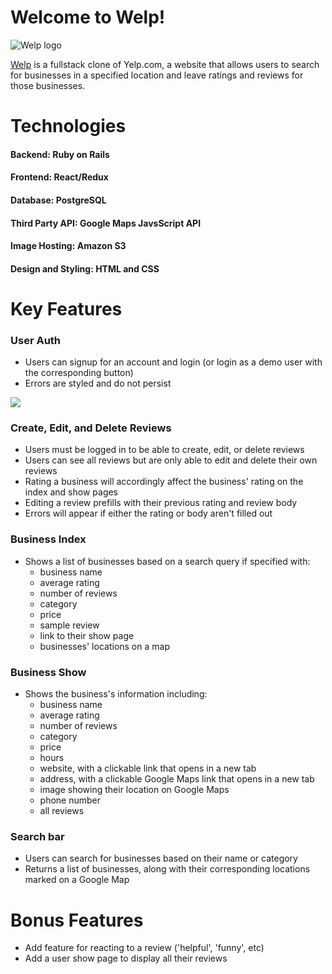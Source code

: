 # Welcome to Welp!

<img alt="Welp logo" src="/images/readmelogo.png">

[Welp](https://welp0.herokuapp.com/#/) is a fullstack clone of Yelp.com, a website that allows users to search for businesses in a specified location and leave ratings and reviews for those businesses.


# Technologies
#### Backend: Ruby on Rails
#### Frontend: React/Redux
#### Database: PostgreSQL
#### Third Party API: Google Maps JavsScript API
#### Image Hosting: Amazon S3
#### Design and Styling: HTML and CSS


# Key Features

### User Auth
- Users can signup for an account and login (or login as a demo user with the corresponding button)
- Errors are styled and do not persist

<img src="/images/userauth_gif.gif">


### Create, Edit, and Delete Reviews
- Users must be logged in to be able to create, edit, or delete reviews
- Users can see all reviews but are only able to edit and delete their own reviews
- Rating a business will accordingly affect the business' rating on the index and show pages
- Editing a review prefills with their previous rating and review body
- Errors will appear if either the rating or body aren't filled out

### Business Index 
- Shows a list of businesses based on a search query if specified with: 
  - business name 
  - average rating
  - number of reviews
  - category
  - price
  - sample review
  - link to their show page
  - businesses' locations on a map

### Business Show
- Shows the business's information including:
  - business name
  - average rating
  - number of reviews
  - category
  - price
  - hours
  - website, with a clickable link that opens in a new tab
  - address, with a clickable Google Maps link that opens in a new tab
  - image showing their location on Google Maps
  - phone number
  - all reviews

### Search bar
- Users can search for businesses based on their name or category
- Returns a list of businesses, along with their corresponding locations marked on a Google Map


# Bonus Features
- Add feature for reacting to a review ('helpful', 'funny', etc)
- Add a user show page to display all their reviews
